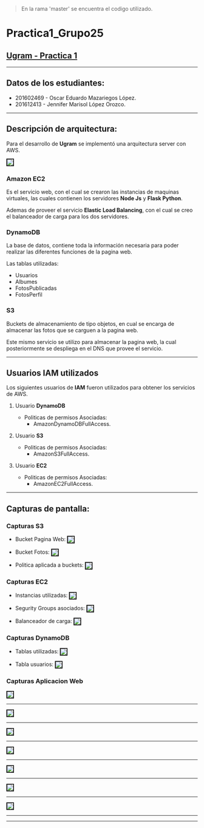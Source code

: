 > En la rama  'master' se encuentra el codigo utilizado.

# Practica1_Grupo25

## [Ugram - Practica 1](http://practica1-g25-paginaweb.s3-website.us-east-2.amazonaws.com/)

- - -

## Datos de los estudiantes:
* 201602469 - Oscar Eduardo Mazariegos López.
* 201612413 - Jennifer Marisol López Orozco.
 
- - -

## Descripción de arquitectura:
Para el desarrollo de **Ugram** se implementó una arquitectura server con AWS.

<img src="imagenesDocu\Arquitectura.PNG" border="2" align="center"/>
  
### **Amazon EC2**
Es el servicio web, con el cual se crearon las instancias de maquinas virtuales, las cuales contienen los servidores **Node Js** y **Flask Python**.

Ademas de proveer el servicio **Elastic Load Balancing**, con el cual se creo el balanceador de carga para los dos servidores.


### **DynamoDB**
La base de datos, contiene toda la información necesaria para poder realizar las diferentes funciones de la pagina web.

Las tablas utilizadas:
* Usuarios
* Albumes
* FotosPublicadas
* FotosPerfil

### **S3**
Buckets de almacenamiento de tipo objetos, en cual se encarga de almacenar las fotos que se carguen a la pagina web.

Este mismo servicio se utilizo para almacenar la pagina web, la cual posteriormente se despliega en el DNS que provee el servicio.

- - -
## Usuarios IAM utilizados
Los siguientes usuarios de **IAM** fueron utilizados para obtener los servicios de AWS.

1. Usuario **DynamoDB**
   * Politicas de permisos Asociadas:
     *  AmazonDynamoDBFullAccess.

2. Usuario **S3**
   * Politicas de permisos Asociadas:
     *  AmazonS3FullAccess.

3. Usuario **EC2**
   * Politicas de permisos Asociadas:
     *  AmazonEC2FullAccess.

---
## Capturas de pantalla:

### Capturas **S3**

* Bucket Pagina Web:
  <img src="imagenesDocu\bucketPagina.PNG" border="2" align="center"/>

* Bucket Fotos:
  <img src="imagenesDocu\bucketFotos.PNG" border="2" align="center"/>

* Politica aplicada a buckets:
  <img src="imagenesDocu\politicas Bucket.PNG" border="2" align="center"/>

### Capturas **EC2**

* Instancias utilizadas:
  <img src="imagenesDocu\Instancias.PNG" border="2" align="center"/>

* Segurity Groups asociados:
  <img src="imagenesDocu\segurity.png" border="2" align="center"/>

* Balanceador de carga:
  <img src="imagenesDocu\balancer.PNG" border="2" align="center"/>

### Capturas **DynamoDB**

* Tablas utilizadas:
  <img src="imagenesDocu\tablasDynamo.PNG" border="2" align="center"/>

* Tabla usuarios:
  <img src="imagenesDocu\tablaUsername.PNG" border="2" align="center"/>


### Capturas **Aplicacion Web**
<img src="imagenesDocu\login.PNG" border="2" align="center"/>

- - -

<img src="imagenesDocu\registro.PNG" border="2" align="center"/>

- - -

<img src="imagenesDocu\perfil.png" border="2" align="center"/>

- - -

<img src="imagenesDocu\subirfoto.PNG" border="2" align="center"/>

- - -

<img src="imagenesDocu\perfilEdit.PNG" border="2" align="center"/>

- - -

<img src="imagenesDocu\albumes.PNG" border="2" align="center"/>

- - -

<img src="imagenesDocu\fotos.PNG" border="2" align="center"/>

- - -
- - -






